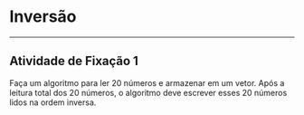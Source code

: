 # Inversão  

---

## Atividade de Fixação 1  

Faça um algoritmo para ler 20 números e armazenar em um vetor. Após a leitura total dos 20 números, o algoritmo deve escrever esses 20 números lidos na ordem inversa.  
